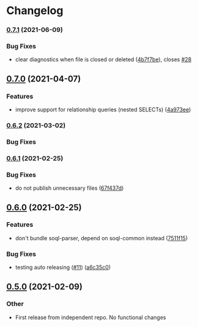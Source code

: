 # Changelog

### [0.7.1](https://www.github.com/forcedotcom/soql-language-server/compare/v0.7.0...v0.7.1) (2021-06-09)


### Bug Fixes

* clear diagnostics when file is closed or deleted ([4b7f7be](https://www.github.com/forcedotcom/soql-language-server/commit/4b7f7be957fc2f76274d8d541ffd2013df15ef3b)), closes [#28](https://www.github.com/forcedotcom/soql-language-server/issues/28)

## [0.7.0](https://www.github.com/forcedotcom/soql-language-server/compare/v0.6.2...v0.7.0) (2021-04-07)


### Features

* improve support for relationship queries (nested SELECTs) ([4a973ee](https://www.github.com/forcedotcom/soql-language-server/commit/4a973ee3c9274c6acf647726cad5c829839fde8c))

### [0.6.2](https://www.github.com/forcedotcom/soql-language-server/compare/v0.6.1...v0.6.2) (2021-03-02)


### Bug Fixes


### [0.6.1](https://www.github.com/forcedotcom/soql-language-server/compare/v0.6.0...v0.6.1) (2021-02-25)


### Bug Fixes

* do not publish unnecessary files ([67f437d](https://www.github.com/forcedotcom/soql-language-server/commit/67f437dfead568fe23ea6095a0a775ce2d8fe531))

## [0.6.0](https://www.github.com/forcedotcom/soql-language-server/compare/v0.5.0...v0.6.0) (2021-02-25)


### Features

* don't bundle soql-parser, depend on soql-common instead ([7511f15](https://www.github.com/forcedotcom/soql-language-server/commit/7511f15e12f924884a7b0fa22ce36440db715f6b))


### Bug Fixes

* testing auto releasing ([#11](https://www.github.com/forcedotcom/soql-language-server/issues/11)) ([a6c35c0](https://www.github.com/forcedotcom/soql-language-server/commit/a6c35c042b8bc2a1783fa8f98ec6642049e14619))

## [0.5.0](https://www.github.com/forcedotcom/soql-language-server/compare/v0.3.4...v0.5.0) (2021-02-09)


### Other

* First release from independent repo. No functional changes
